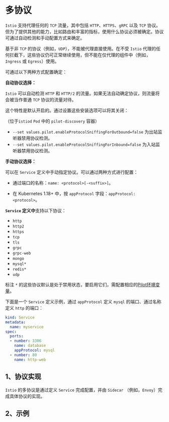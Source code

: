 # 多协议

`Istio` 支持代理任何的 `TCP` 流量，其中包括 `HTTP`、`HTTPS`、`gRPC` 以及 `TCP` 协议。但为了提供其他的能力，比如路由和丰富的指标，使用什么协议必须被确定。协议可通过自动检测和手动配置方式来确定。

基于非 `TCP` 的协议（例如，`UDP`），不能被代理直接使用。在不受 `Istio` 代理的任何拦截下，这些协议仍可正常继续使用，但不能在仅代理的组件中（例如，`Ingress` 或 `Egress`）使用。

可通过以下两种方式配置确定：

**自动协议选择：**

`Istio` 可以自动检测 `HTTP` 和 `HTTP/2` 的流量。如果无法自动确定协议，则流量将会被当作普通 `TCP` 协议的流量对待。

这个特性是默认开启的。通过设置这些安装选项可以将其关闭：

（位于`istiod` `Pod` 中的 `pilot-discovery` 容器）

* `--set values.pilot.enableProtocolSniffingForOutbound=false` 为出站监听器禁用协议检测。
* `--set values.pilot.enableProtocolSniffingForInbound=false` 为入站监听器禁用协议检测。

**手动协议选择：**

可以在 `Service` 定义中手动指定协议。可以通过两种方式进行配置：

* 通过端口的名称：`name: <protocol>[-<suffix>]`。

* 在 Kubernetes 1.18+ 中，按 `appProtocol` 字段：`appProtocol: <protocol>`。

**`Service` 定义中**支持以下协议：

* `http`
* `http2`
* `https`
* `tcp`
* `tls`
* `grpc`
* `grpc-web`
* `mongo`
* `mysql*`
* `redis*`
* `udp`

标注 `*` 的这些协议默认是处于禁用状态，要启用它们，需配置相应的[Pilot环境变量](https://istio.io/latest/docs/reference/commands/pilot-discovery/#envvars)。

下面是一个 `Service`  定义示例，通过 `appProtocol`  定义 `mysql` 的端口、通过名称定义 `http` 的端口：

```yaml
kind: Service
metadata:
  name: myservice
spec:
  ports:
  - number: 3306
    name: database
    appProtocol: mysql
  - number: 80
    name: http-web
```

## 1、协议实现

`Istio` 的多协议是通过定义 `Service` 完成配置，并由 `Sidecar` （例如，`Envoy`）完成具体协议的实现。

## 2、示例
